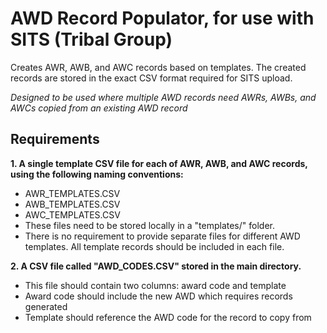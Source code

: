 # AWD Record Populator, for use with SITS (Tribal Group)

Creates AWR, AWB, and AWC records based on templates. The created records are stored in the exact CSV format required for SITS upload.

*Designed to be used where multiple AWD records need AWRs, AWBs, and AWCs copied from an existing AWD record*

## Requirements

**1. A single template CSV file for each of AWR, AWB, and AWC records, using the following naming conventions:**
- AWR_TEMPLATES.CSV
- AWB_TEMPLATES.CSV
- AWC_TEMPLATES.CSV
- These files need to be stored locally in a "templates/" folder.
- There is no requirement to provide separate files for different AWD templates. All template records should be included in each file.

**2. A CSV file called "AWD_CODES.CSV" stored in the main directory.**
- This file should contain two columns: award code and template
- Award code should include the new AWD which requires records generated
- Template should reference the AWD code for the record to copy from
